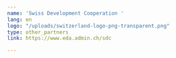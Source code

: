 ```yaml
---
name: 'Swiss Development Cooperation '
lang: en
logo: "/uploads/switzerland-logo-png-transparent.png"
type: other_partners
link: https://www.eda.admin.ch/sdc

---
```

